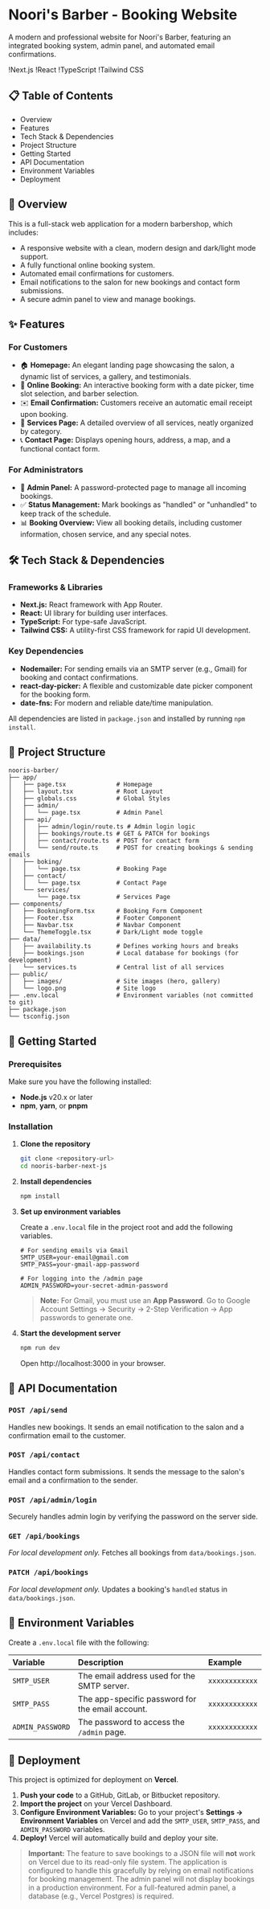 # Noori's Barber - Booking Website

A modern and professional website for Noori's Barber, featuring an integrated booking system, admin panel, and automated email confirmations.

!Next.js
!React
!TypeScript
!Tailwind CSS

## 📋 Table of Contents

- Overview
- Features
- Tech Stack & Dependencies
- Project Structure
- Getting Started
- API Documentation
- Environment Variables
- Deployment

## 🎯 Overview

This is a full-stack web application for a modern barbershop, which includes:
- A responsive website with a clean, modern design and dark/light mode support.
- A fully functional online booking system.
- Automated email confirmations for customers.
- Email notifications to the salon for new bookings and contact form submissions.
- A secure admin panel to view and manage bookings.

## ✨ Features

### For Customers
- 🏠 **Homepage:** An elegant landing page showcasing the salon, a dynamic list of services, a gallery, and testimonials.
- 📅 **Online Booking:** An interactive booking form with a date picker, time slot selection, and barber selection.
- ✉️ **Email Confirmation:** Customers receive an automatic email receipt upon booking.
- 💈 **Services Page:** A detailed overview of all services, neatly organized by category.
- 📞 **Contact Page:** Displays opening hours, address, a map, and a functional contact form.

### For Administrators
- 🔐 **Admin Panel:** A password-protected page to manage all incoming bookings.
- ✅ **Status Management:** Mark bookings as "handled" or "unhandled" to keep track of the schedule.
- 📊 **Booking Overview:** View all booking details, including customer information, chosen service, and any special notes.

## 🛠 Tech Stack & Dependencies

### Frameworks & Libraries
- **Next.js:** React framework with App Router.
- **React:** UI library for building user interfaces.
- **TypeScript:** For type-safe JavaScript.
- **Tailwind CSS:** A utility-first CSS framework for rapid UI development.

### Key Dependencies
- **Nodemailer:** For sending emails via an SMTP server (e.g., Gmail) for booking and contact confirmations.
- **react-day-picker:** A flexible and customizable date picker component for the booking form.
- **date-fns:** For modern and reliable date/time manipulation.

All dependencies are listed in `package.json` and installed by running `npm install`.

## 📁 Project Structure

```
nooris-barber/
├── app/
│   ├── page.tsx              # Homepage
│   ├── layout.tsx            # Root Layout
│   ├── globals.css           # Global Styles
│   ├── admin/
│   │   └── page.tsx          # Admin Panel
│   ├── api/
│   │   ├── admin/login/route.ts # Admin login logic
│   │   ├── bookings/route.ts # GET & PATCH for bookings
│   │   ├── contact/route.ts  # POST for contact form
│   │   └── send/route.ts     # POST for creating bookings & sending emails
│   ├── boking/
│   │   └── page.tsx          # Booking Page
│   ├── contact/
│   │   └── page.tsx          # Contact Page
│   └── services/
│       └── page.tsx          # Services Page
├── components/
│   ├── BookningForm.tsx      # Booking Form Component
│   ├── Footer.tsx            # Footer Component
│   ├── Navbar.tsx            # Navbar Component
│   └── ThemeToggle.tsx       # Dark/Light mode toggle
├── data/
│   ├── availability.ts       # Defines working hours and breaks
│   ├── bookings.json         # Local database for bookings (for development)
│   └── services.ts           # Central list of all services
├── public/
│   ├── images/               # Site images (hero, gallery)
│   └── logo.png              # Site logo
├── .env.local                # Environment variables (not committed to git)
├── package.json
└── tsconfig.json
```

## 🚀 Getting Started

### Prerequisites

Make sure you have the following installed:
- **Node.js** v20.x or later
- **npm**, **yarn**, or **pnpm**

### Installation

1.  **Clone the repository**
    ```bash
    git clone <repository-url>
    cd nooris-barber-next-js
    ```

2.  **Install dependencies**
    ```bash
    npm install
    ```

3.  **Set up environment variables**

    Create a `.env.local` file in the project root and add the following variables.

    ```env
    # For sending emails via Gmail
    SMTP_USER=your-email@gmail.com
    SMTP_PASS=your-gmail-app-password

    # For logging into the /admin page
    ADMIN_PASSWORD=your-secret-admin-password
    ```

    > **Note:** For Gmail, you must use an **App Password**. Go to Google Account Settings → Security → 2-Step Verification → App passwords to generate one.

4.  **Start the development server**
    ```bash
    npm run dev
    ```

    Open http://localhost:3000 in your browser.

## 📡 API Documentation

### `POST /api/send`

Handles new bookings. It sends an email notification to the salon and a confirmation email to the customer.

### `POST /api/contact`

Handles contact form submissions. It sends the message to the salon's email and a confirmation to the sender.

### `POST /api/admin/login`

Securely handles admin login by verifying the password on the server side.

### `GET /api/bookings`

*For local development only.* Fetches all bookings from `data/bookings.json`.

### `PATCH /api/bookings`

*For local development only.* Updates a booking's `handled` status in `data/bookings.json`.

## 🔐 Environment Variables

Create a `.env.local` file with the following:

| Variable | Description | Example |
| :--- | :--- | :--- |
| `SMTP_USER` | The email address used for the SMTP server. | `xxxxxxxxxxxx` |
| `SMTP_PASS` | The app-specific password for the email account. | `xxxxxxxxxxxx` |
| `ADMIN_PASSWORD`| The password to access the `/admin` page. | `xxxxxxxxxxxx` |

## 🚢 Deployment

This project is optimized for deployment on **Vercel**.

1.  **Push your code** to a GitHub, GitLab, or Bitbucket repository.
2.  **Import the project** on your Vercel Dashboard.
3.  **Configure Environment Variables:** Go to your project's **Settings → Environment Variables** on Vercel and add the `SMTP_USER`, `SMTP_PASS`, and `ADMIN_PASSWORD` variables.
4.  **Deploy!** Vercel will automatically build and deploy your site.

> **Important:** The feature to save bookings to a JSON file will **not** work on Vercel due to its read-only file system. The application is configured to handle this gracefully by relying on email notifications for booking management. The admin panel will not display bookings in a production environment. For a full-featured admin panel, a database (e.g., Vercel Postgres) is required.
